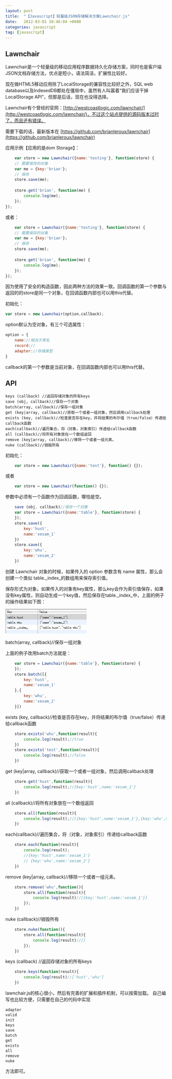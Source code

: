 ```yaml
---
layout: post
title:  "【Javascript】轻量级JSON存储解决方案Lawnchair.js"
date:   2012-03-01 10:46:04 +0800
categories: javascript
tag: [javascript]
---
```


## Lawnchair

Lawnchair是一个轻量级的移动应用程序数据持久化存储方案，同时也是客户端JSON文档存储方法，优点是短小，语法简洁，扩展性比较好。

现在做HTML5移动应用除了LocalStorage的兼容性比较好之外，SQL web database以及IndexedDB都处在僵局中，虽然有人叫嚣着“我们应该干掉 LocalStorage API”，但那是后话，现在也没得选择。

Lawnchair有个曾经的官网：[http://westcoastlogic.com/lawnchair/](http://westcoastlogic.com/lawnchair/)，不过这个站点提供的源码版本过时了，而且还有错误。

需要下载的话，最新版本在 [https://github.com/brianleroux/lawnchair](https://github.com/brianleroux/lawnchair)

应用示例【应用的是dom Storage】：

```javascript
    var store = new Lawnchair({name:'testing'}, function(store) {
    // 需要保存的对象
    var me = {key:'brian'};
    // 保存
    store.save(me);

    store.get('brian', function(me) {
        console.log(me);
    });
});
```
或者：

```javascript
    var store = Lawnchair({name:'testing'}, function(store) {
    // 需要保存的对象
    var me = {key:'brian'};
    // 保存
    store.save(me);

    store.get('brian', function(me) {
        console.log(me);
    });
});
```
因为使用了安全的构造函数，因此两种方法的效果一致。回调函数的第一个参数与返回的的store是同一个对象，在回调函数内部也可以用this代替。

初始化：

```javascript
var store = new Lawnchair(option,callback);
```
option默认为空对象，有三个可选属性：

```javascript
option = {
    name://相当于表名
    record://
    adapter://存储类型
}
```
callback的第一个参数是当前对象，在回调函数内部也可以用this代替。

## API

    keys (callback) //返回存储对象的所有keys
    save (obj, callback)//保存一个对象
    batch(array, callback)//保存一组对象
    get (key|array, callback)//获取一个或者一组对象，然后调用callback处理
    exists (key, callback)//检查是否存在key，并将结果的布尔值（true/false）传递给callback函数
    each(callback)//遍历集合，将（对象，对象索引）传递给callback函数
    all (callback)//将所有对象放在一个数组返回
    remove (key|array, callback)//移除一个或者一组元素。
    nuke (callback)//销毁所有
    
初始化：

```javascript
    var store = new Lawnchair({name:'test'}, function() {});
```

或者

```javascript
    var store = new Lawnchair(function() {});
```

参数中必须有一个函数作为回调函数，哪怕是空。

```javascript
    save (obj, callback)//保存一个对象
    var store = Lawnchair({name:'table'}, function(store) {
    });
    store.save({
        key:'hust',
        name:'xesam_1'
    })
    store.save({
        key:'whu',
        name:'xesam_2'
    })
```

创建 Lawnchair 对象的时候，如果传入的 option 参数含有 name 属性，那么会创建一个类似 table._index_的数组用来保存索引值。

保存形式为对象，如果传入的对象有key属性，那么key会作为索引值保存，如果没有key属性，则自动生成一个key值，然后保存在table._index_中，上面的例子的操作结果如下图：

![1](/image/Lawnchair_1.jpg)

batch(array, callback)//保存一组对象

上面的例子改用batch方法就是：

```javascript
    var store = Lawnchair({name:'table'}, function(store) {
    });
    store.batch([{
        key:'hust',
        name:'xesam_1'
    },{
        key:'whu',
        name:'xesam_2'
    }])
```

exists (key, callback)//检查是否存在key，并将结果的布尔值（true/false）传递给callback函数

```javascript
    store.exists('whu',function(result){
        console.log(result);//true
    })
    store.exists('test',function(result){
        console.log(result);//false
    })
```
get (key|array, callback)//获取一个或者一组对象，然后调用callback处理

```javascript
    store.get('hust',function(result){
        console.log(result);//{key:'hust',name:'xesam_1'}
    })
```
all (callback)//将所有对象放在一个数组返回

```javascript
    store.all(function(result){
        console.log(result);//[{key:'hust',name:'xesam_1'},{key:'whu',name:'xesam_2'}]
    })
```
each(callback)//遍历集合，将（对象，对象索引）传递给callback函数

```javascript
    store.each(function(result){
        console.log(result);
        //{key:'hust',name:'xesam_1'}
        // {key:'whu',name:'xesam_2'}
    })
```
remove (key|array, callback)//移除一个或者一组元素。

```javascript
    store.remove('whu',function(){
        store.all(function(result){
            console.log(result)//[{key:'hust',name:'xesam_1'}]
        });
    })
```
nuke (callback)//销毁所有

```javascript
    store.nuke(function(){
        store.all(function(result){
            console.log(result)//[]
        });
    })
```
keys (callback) //返回存储对象的所有keys

```javascript
    store.keys(function(result){
        console.log(result)//['hust','whu']
    })
```

lawnchair.js的核心很小，然后有完善的扩展和插件机制，可以按需加载。
自己编写也比较方便，只需要在自己的代码中实现

    adapter 
    valid 
    init 
    keys 
    save 
    batch 
    get 
    exists 
    all 
    remove 
    nuke

方法即可。

